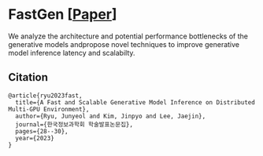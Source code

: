 # FastGen [[Paper](https://scholar.google.com/citations?view_op=view_citation&hl=ko&user=dMVmdXsAAAAJ&citation_for_view=dMVmdXsAAAAJ:WF5omc3nYNoC)]

We analyze the architecture and potential performance bottlenecks of the generative models andpropose novel techniques to improve generative model inference latency and scalabilty.

## Citation
```
@article{ryu2023fast,
  title={A Fast and Scalable Generative Model Inference on Distributed Multi-GPU Environment},
  author={Ryu, Junyeol and Kim, Jinpyo and Lee, Jaejin},
  journal={한국정보과학회 학술발표논문집},
  pages={28--30},
  year={2023}
}
```
